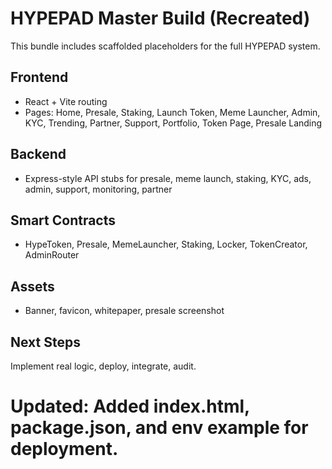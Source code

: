 # HYPEPAD Master Build (Recreated)

This bundle includes scaffolded placeholders for the full HYPEPAD system.

## Frontend
- React + Vite routing
- Pages: Home, Presale, Staking, Launch Token, Meme Launcher, Admin, KYC, Trending, Partner, Support, Portfolio, Token Page, Presale Landing

## Backend
- Express-style API stubs for presale, meme launch, staking, KYC, ads, admin, support, monitoring, partner

## Smart Contracts
- HypeToken, Presale, MemeLauncher, Staking, Locker, TokenCreator, AdminRouter

## Assets
- Banner, favicon, whitepaper, presale screenshot

## Next Steps
Implement real logic, deploy, integrate, audit.


# Updated: Added index.html, package.json, and env example for deployment.
